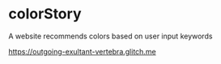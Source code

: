 # colorStory
A website recommends colors based on user input keywords


https://outgoing-exultant-vertebra.glitch.me
